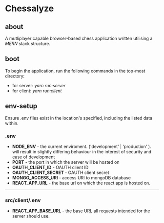 # **Chessalyze**

## about
A mutliplayer capable browser-based chess application written utilising a *MERN* stack structure.

## boot
To begin the application, run the following commands in the top-most directory:
- for server: *yarn run:server*
- for client: *yarn run:client*

## env-setup
Ensure .env files exist in the location's specified, including the listed data within.

### **.env**
- **NODE_ENV** - the current enviroment. ('development' | 'production' ). will result in slightly differing behaviour in the interest of security and ease of development
- **PORT** - the port in which the server will be hosted on
- **OAUTH_CLIENT_ID** - OAUTH client ID
- **OAUTH_CLIENT_SECRET** - OAUTH client secret
- **MONGO_ACCESS_URI** - access URI to mongoDB database
- **REACT_APP_URL** - the base url on which the react app is hosted on.

---
### **src/client/.env**
- **REACT_APP_BASE_URL** - the base URL all requests intended for the server should use.